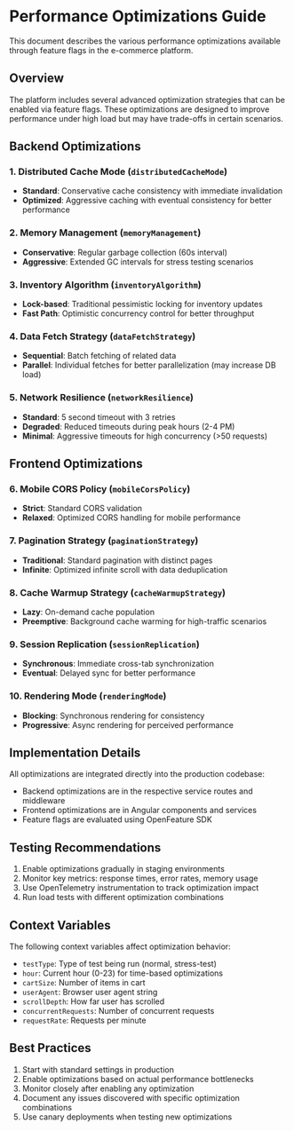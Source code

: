 # Performance Optimizations Guide

This document describes the various performance optimizations available through feature flags in the e-commerce platform.

## Overview

The platform includes several advanced optimization strategies that can be enabled via feature flags. These optimizations are designed to improve performance under high load but may have trade-offs in certain scenarios.

## Backend Optimizations

### 1. Distributed Cache Mode (`distributedCacheMode`)
- **Standard**: Conservative cache consistency with immediate invalidation
- **Optimized**: Aggressive caching with eventual consistency for better performance

### 2. Memory Management (`memoryManagement`)
- **Conservative**: Regular garbage collection (60s interval)
- **Aggressive**: Extended GC intervals for stress testing scenarios

### 3. Inventory Algorithm (`inventoryAlgorithm`)
- **Lock-based**: Traditional pessimistic locking for inventory updates
- **Fast Path**: Optimistic concurrency control for better throughput

### 4. Data Fetch Strategy (`dataFetchStrategy`)
- **Sequential**: Batch fetching of related data
- **Parallel**: Individual fetches for better parallelization (may increase DB load)

### 5. Network Resilience (`networkResilience`)
- **Standard**: 5 second timeout with 3 retries
- **Degraded**: Reduced timeouts during peak hours (2-4 PM)
- **Minimal**: Aggressive timeouts for high concurrency (>50 requests)

## Frontend Optimizations

### 6. Mobile CORS Policy (`mobileCorsPolicy`)
- **Strict**: Standard CORS validation
- **Relaxed**: Optimized CORS handling for mobile performance

### 7. Pagination Strategy (`paginationStrategy`)
- **Traditional**: Standard pagination with distinct pages
- **Infinite**: Optimized infinite scroll with data deduplication

### 8. Cache Warmup Strategy (`cacheWarmupStrategy`)
- **Lazy**: On-demand cache population
- **Preemptive**: Background cache warming for high-traffic scenarios

### 9. Session Replication (`sessionReplication`)
- **Synchronous**: Immediate cross-tab synchronization
- **Eventual**: Delayed sync for better performance

### 10. Rendering Mode (`renderingMode`)
- **Blocking**: Synchronous rendering for consistency
- **Progressive**: Async rendering for perceived performance

## Implementation Details

All optimizations are integrated directly into the production codebase:

- Backend optimizations are in the respective service routes and middleware
- Frontend optimizations are in Angular components and services
- Feature flags are evaluated using OpenFeature SDK

## Testing Recommendations

1. Enable optimizations gradually in staging environments
2. Monitor key metrics: response times, error rates, memory usage
3. Use OpenTelemetry instrumentation to track optimization impact
4. Run load tests with different optimization combinations

## Context Variables

The following context variables affect optimization behavior:
- `testType`: Type of test being run (normal, stress-test)
- `hour`: Current hour (0-23) for time-based optimizations
- `cartSize`: Number of items in cart
- `userAgent`: Browser user agent string
- `scrollDepth`: How far user has scrolled
- `concurrentRequests`: Number of concurrent requests
- `requestRate`: Requests per minute

## Best Practices

1. Start with standard settings in production
2. Enable optimizations based on actual performance bottlenecks
3. Monitor closely after enabling any optimization
4. Document any issues discovered with specific optimization combinations
5. Use canary deployments when testing new optimizations